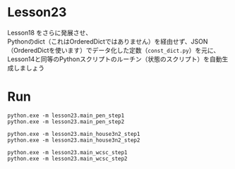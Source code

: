 # Lesson23

Lesson18 をさらに発展させ、  
Pythonのdict（これはOrderedDictではありません）を経由せず、JSON（OrderedDictを使います）でデータ化した定数（`const_dict.py`）を元に、Lesson14と同等のPythonスクリプトのルーチン（状態のスクリプト）を自動生成しましょう  

# Run

```shell
python.exe -m lesson23.main_pen_step1
python.exe -m lesson23.main_pen_step2

python.exe -m lesson23.main_house3n2_step1
python.exe -m lesson23.main_house3n2_step2

python.exe -m lesson23.main_wcsc_step1
python.exe -m lesson23.main_wcsc_step2
```
